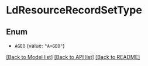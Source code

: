 # LdResourceRecordSetType

## Enum


* `AGEO` (value: `"A+GEO"`)


[[Back to Model list]](../README.md#documentation-for-models) [[Back to API list]](../README.md#documentation-for-api-endpoints) [[Back to README]](../README.md)


